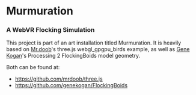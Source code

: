 # Murmuration
### A WebVR Flocking Simulation

This project is part of an art installation titled Murmuration. 
It is heavily based on [Mr.doob](http://mrdoob.com/)'s three.js webgl_gpgpu_birds example, as well as [Gene Kogan](http://genekogan.com/)'s Processing 2 FlockingBoids model geometry.

Both can be found at:
* https://github.com/mrdoob/three.js
 * https://github.com/genekogan/FlockingBoids